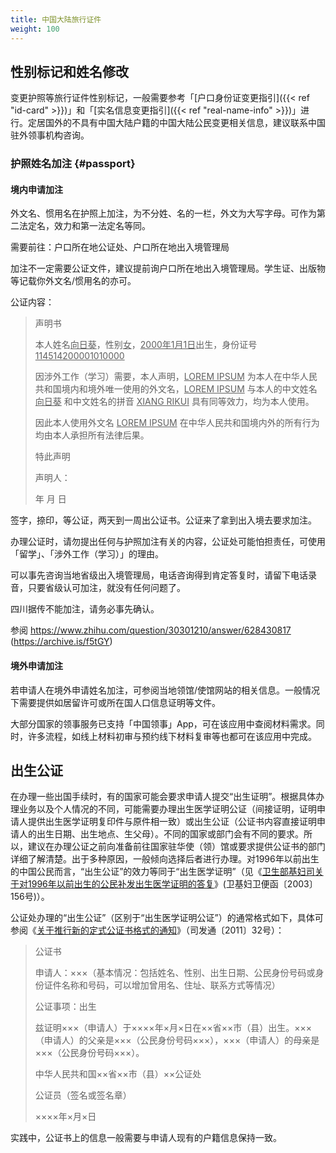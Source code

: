 ```yaml
---
title: 中国大陆旅行证件
weight: 100
---
```


## 性别标记和姓名修改

变更护照等旅行证件性别标记，一般需要参考「[户口身份证变更指引]({{< ref "id-card" >}})」和「[实名信息变更指引]({{< ref "real-name-info" >}})」进行。定居国外的不具有中国大陆户籍的中国大陆公民变更相关信息，建议联系中国驻外领事机构咨询。

### 护照姓名加注 {#passport}

#### 境内申请加注

外文名、惯用名在护照上加注，为不分姓、名的一栏，外文为大写字母。可作为第二法定名，效力和第一法定名等同。

需要前往：户口所在地公证处、户口所在地出入境管理局

加注不一定需要公证文件，建议提前询户口所在地出入境管理局。学生证、出版物等记载你外文名/惯用名的亦可。

公证内容：

> 声明书
>
> 本人姓名<u>向日葵</u>，性别<u>女</u>，<u>2000年1月1日</u>出生，身份证号<u>114514200001010000</u>
>
> 因涉外工作（学习）需要，本人声明，<u>LOREM IPSUM</u> 为本人在中华人民共和国境内和境外唯一使用的外文名，<u>LOREM IPSUM</u> 与本人的中文姓名 <u>向日葵</u> 和中文姓名的拼音 <u>XIANG RIKUI</u> 具有同等效力，均为本人使用。
>
> 因此本人使用外文名 <u>LOREM IPSUM</u> 在中华人民共和国境内外的所有行为均由本人承担所有法律后果。
>
> 特此声明
>
> 声明人：
>
> 年  月  日

签字，捺印，等公证，两天到一周出公证书。公证来了拿到出入境去要求加注。

办理公证时，请勿提出任何与护照加注有关的内容，公证处可能怕担责任，可使用「留学」、「涉外工作（学习）」的理由。

可以事先咨询当地省级出入境管理局，电话咨询得到肯定答复时，请留下电话录音，只要省级认可加注，就没有任何问题了。

四川据传不能加注，请务必事先确认。

参阅 <https://www.zhihu.com/question/30301210/answer/628430817> (<https://archive.is/f5tGY>)

#### 境外申请加注

若申请人在境外申请姓名加注，可参阅当地领馆/使馆网站的相关信息。一般情况下需要提供如居留许可或所在国人口信息证明等文件。

大部分国家的领事服务已支持「中国领事」App，可在该应用中查阅材料需求。同时，许多流程，如线上材料初审与预约线下材料复审等也都可在该应用中完成。

## 出生公证

在办理一些出国手续时，有的国家可能会要求申请人提交“出生证明”。根据具体办理业务以及个人情况的不同，可能需要办理出生医学证明公证（间接证明，证明申请人提供出生医学证明复印件与原件相一致）或出生公证（公证书内容直接证明申请人的出生日期、出生地点、生父母）。不同的国家或部门会有不同的要求。所以，建议在办理公证之前向准备前往国家驻华使（领）馆或要求提供公证书的部门详细了解清楚。出于多种原因，一般倾向选择后者进行办理。对1996年以前出生的中国公民而言，“出生公证”的效力等同于“出生医学证明”（见《[卫生部基妇司关于对1996年以前出生的公民补发出生医学证明的答复](https://zh.wikisource.org/wiki/%E5%8D%AB%E7%94%9F%E9%83%A8%E5%9F%BA%E5%A6%87%E5%8F%B8%E5%85%B3%E4%BA%8E%E5%AF%B91996%E5%B9%B4%E4%BB%A5%E5%89%8D%E5%87%BA%E7%94%9F%E7%9A%84%E5%85%AC%E6%B0%91%E8%A1%A5%E5%8F%91%E5%87%BA%E7%94%9F%E5%8C%BB%E5%AD%A6%E8%AF%81%E6%98%8E%E7%9A%84%E7%AD%94%E5%A4%8D)》(卫基妇卫便函〔2003〕156号)）。

公证处办理的“出生公证”（区别于“出生医学证明公证”）的通常格式如下，具体可参阅《[关于推行新的定式公证书格式的通知](https://zh.wikisource.org/wiki/%E5%85%B3%E4%BA%8E%E6%8E%A8%E8%A1%8C%E6%96%B0%E7%9A%84%E5%AE%9A%E5%BC%8F%E5%85%AC%E8%AF%81%E4%B9%A6%E6%A0%BC%E5%BC%8F%E7%9A%84%E9%80%9A%E7%9F%A5)》（司发通〔2011〕32号）：

> 公证书
> 
> 申请人：×××（基本情况：包括姓名、性别、出生日期、公民身份号码或身份证件名称和号码，可以增加曾用名、住址、联系方式等情况）
> 
> 公证事项：出生
> 
> 兹证明×××（申请人）于××××年×月×日在××省××市（县）出生。×××（申请人）的父亲是×××（公民身份号码×××），×××（申请人）的母亲是×××（公民身份号码×××）。
>
> 中华人民共和国××省××市（县）××公证处
>
> 公证员（签名或签名章）
>
> ××××年×月×日

实践中，公证书上的信息一般需要与申请人现有的户籍信息保持一致。
